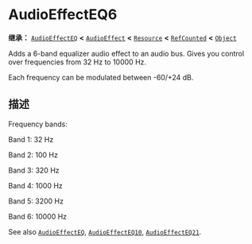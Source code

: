 <!-- ⚠ 请勿编辑本文件 ⚠ -->
<!-- 本文档使用脚本从 WeDot 引擎源码仓库生成。 -->
<!-- 生成脚本：https://github.com/WeDot-Engine/WeDot/tree/4.3/doc/tools/make_md.py； -->
<!-- 原文件：https://github.com/WeDot-Engine/WeDot/tree/4.3/doc/classes/AudioEffectEQ6.xml。 -->

<div id="_class_audioeffecteq6"></div>

# AudioEffectEQ6

**继承：** [`AudioEffectEQ`](class_audioeffecteq.md) **<** [`AudioEffect`](class_audioeffect.md) **<** [`Resource`](class_resource.md) **<** [`RefCounted`](class_refcounted.md) **<** [`Object`](class_object.md)

Adds a 6-band equalizer audio effect to an audio bus. Gives you control over frequencies from 32 Hz to 10000 Hz.

Each frequency can be modulated between -60/+24 dB.

## 描述

Frequency bands:

Band 1: 32 Hz

Band 2: 100 Hz

Band 3: 320 Hz

Band 4: 1000 Hz

Band 5: 3200 Hz

Band 6: 10000 Hz

See also [`AudioEffectEQ`](class_audioeffecteq.md), [`AudioEffectEQ10`](class_audioeffecteq10.md), [`AudioEffectEQ21`](class_audioeffecteq21.md).

[^virtual]: 本方法通常需要用户覆盖才能生效。
[^const]: 本方法无副作用，不会修改该实例的任何成员变量。
[^vararg]: 本方法除了能接受在此处描述的参数外，还能够继续接受任意数量的参数。
[^constructor]: 本方法用于构造某个类型。
[^static]: 调用本方法无需实例，可直接使用类名进行调用。
[^operator]: 本方法描述的是使用本类型作为左操作数的有效运算符。
[^bitfield]: 这个值是由下列位标志构成位掩码的整数。
[^void]: 无返回值。
